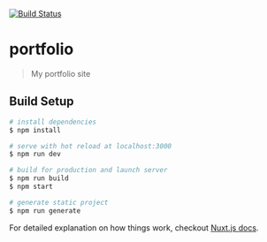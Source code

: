 [![Build Status](https://travis-ci.org/chrishan8/portfolio.svg?branch=master)](https://travis-ci.org/chrishan8/portfolio)
# portfolio

> My portfolio site

## Build Setup

``` bash
# install dependencies
$ npm install

# serve with hot reload at localhost:3000
$ npm run dev

# build for production and launch server
$ npm run build
$ npm start

# generate static project
$ npm run generate
```

For detailed explanation on how things work, checkout [Nuxt.js docs](https://nuxtjs.org).
